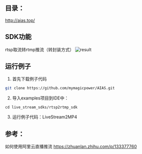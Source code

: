## 目录：
http://aias.top/

## SDK功能
rtsp取流转rtmp推流（转封装方式）
![result](https://djl-model.oss-cn-hongkong.aliyuncs.com/AIAS/video_sdk/rtsp2rtmp.png)

## 运行例子
1. 首先下载例子代码
```bash
git clone https://github.com/mymagicpower/AIAS.git
```

2. 导入examples项目到IDE中：
```
cd live_stream_sdks/rtsp2rtmp_sdk
```

3. 运行例子代码：LiveStream2MP4


## 参考：
如何使用阿里云直播推流
https://zhuanlan.zhihu.com/p/133377760